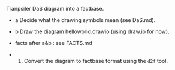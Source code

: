 Tranpsiler DaS diagram into a factbase.

- a Decide what the drawing symbols mean (see DaS.md).
- b Draw the diagram helloworld.drawio (using draw.io for now).

- facts after a&b : see FACTS.md

- 1. Convert the diagram to factbase format using the `d2f` tool.

